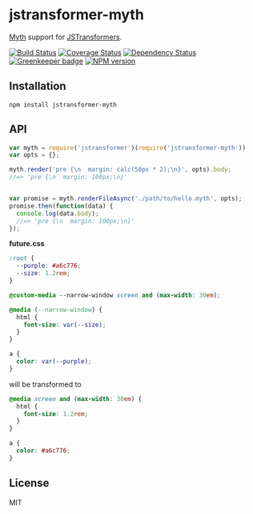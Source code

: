 # jstransformer-myth

[Myth](http://npm.im/myth) support for [JSTransformers](http://github.com/jstransformers).

[![Build Status](https://img.shields.io/travis/jstransformers/jstransformer-myth/master.svg)](https://travis-ci.org/jstransformers/jstransformer-myth)
[![Coverage Status](https://img.shields.io/codecov/c/github/jstransformers/jstransformer-myth/master.svg)](https://codecov.io/gh/jstransformers/jstransformer-myth)
[![Dependency Status](https://img.shields.io/david/jstransformers/jstransformer-myth/master.svg)](http://david-dm.org/jstransformers/jstransformer-myth)
[![Greenkeeper badge](https://badges.greenkeeper.io/jstransformers/jstransformer-myth.svg)](https://greenkeeper.io/)
[![NPM version](https://img.shields.io/npm/v/jstransformer-myth.svg)](https://www.npmjs.org/package/jstransformer-myth)

## Installation

    npm install jstransformer-myth

## API

```js
var myth = require('jstransformer')(require('jstransformer-myth'))
var opts = {};

myth.render('pre {\n  margin: calc(50px * 2);\n}', opts).body;
//=> 'pre {\n  margin: 100px;\n}'


var promise = myth.renderFileAsync('./path/to/hello.myth', opts);
promise.then(function(data) {
  console.log(data.body);
  //=> 'pre {\n  margin: 100px;\n}'
});
```

**future.css**

```css
:root {
  --purple: #a6c776;
  --size: 1.2rem;
}

@custom-media --narrow-window screen and (max-width: 30em);

@media (--narrow-window) {
  html {
    font-size: var(--size);
  }
}

a {
  color: var(--purple);
}
```

will be transformed to

```css
@media screen and (max-width: 30em) {
  html {
    font-size: 1.2rem;
  }
}

a {
  color: #a6c776;
}
```

## License

MIT
